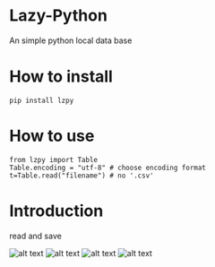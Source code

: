 # Lazy-Python
An simple python local data base

# How to install

```
pip install lzpy
```

# How to use

```
from lzpy import Table
Table.encoding = "utf-8" # choose encoding format
t=Table.read("filename") # no '.csv'
```

# Introduction

read and save

![alt text](https://raw.githubusercontent.com/moenova/Lazy-Python/master/imgs/read.jpg)
![alt text](https://raw.githubusercontent.com/moenova/Lazy-Python/master/imgs/save.jpg)
![alt text](https://raw.githubusercontent.com/moenova/Lazy-Python/master/imgs/code_of_visualize.jpg)
![alt text](https://raw.githubusercontent.com/moenova/Lazy-Python/master/imgs/visualize.png)
